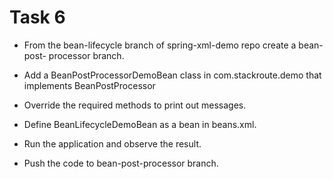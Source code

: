 # Task 6
- From the bean-lifecycle branch of spring-xml-demo repo create a bean-post-
processor branch.

- Add a BeanPostProcessorDemoBean class in com.stackroute.demo that implements
BeanPostProcessor
- Override the required methods to print out messages.
- Define BeanLifecycleDemoBean as a bean in beans.xml.
- Run the application and observe the result.
- Push the code to bean-post-processor branch.
